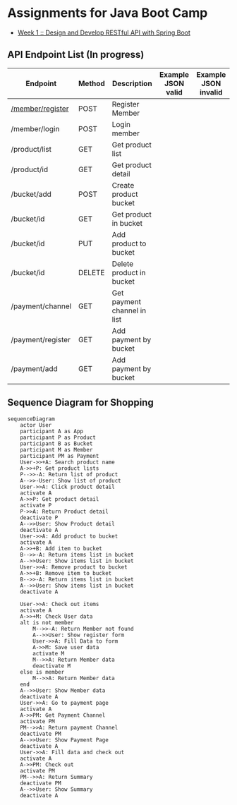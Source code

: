 # Assignments for Java Boot Camp
* [Week 1 :: Design and Develop RESTful API with Spring Boot](https://github.com/up1/assignment-java-boot-camp/wiki/Week-01)

## API Endpoint List (In progress)
|Endpoint|Method|Description|Example JSON valid|Example JSON invalid|
|-|-|-|-|-|
|[/member/register](https://github.com/K-dotdev/assignment-java-boot-camp/wiki/API-Endpoint#sign-up)|POST|Register Member|||
|/member/login|POST|Login member|||
|/product/list|GET|Get product list|||
|/product/id|GET|Get product detail|||
|/bucket/add|POST|Create product bucket|||
|/bucket/id|GET|Get product in bucket|||
|/bucket/id|PUT|Add product to bucket|||
|/bucket/id|DELETE|Delete product in bucket|||
|/payment/channel|GET|Get payment channel in list|||
|/payment/register|GET|Add payment by bucket|||
|/payment/add|GET|Add payment by bucket|||


## Sequence Diagram for Shopping

```mermaid
sequenceDiagram
    actor User
    participant A as App
    participant P as Product
    participant B as Bucket
    participant M as Member
    participant PM as Payment
    User->>+A: Search product name
    A->>+P: Get product lists
    P-->>-A: Return list of product
    A-->>-User: Show list of product
    User->>A: Click product detail
    activate A
    A->>P: Get product detail
    activate P
    P->>A: Return Product detail
    deactivate P
    A-->>User: Show Product detail
    deactivate A
    User->>A: Add product to bucket
    activate A
    A->>+B: Add item to bucket
    B-->>-A: Return items list in bucket
    A-->>User: Show items list in bucket
    User->>A: Remove product to bucket
    A->>+B: Remove item to bucket
    B-->>-A: Return items list in bucket
    A-->>User: Show items list in bucket
    deactivate A
    
    User->>A: Check out items
    activate A
    A->>+M: Check User data
    alt is not member
        M-->>-A: Return Member not found
        A-->>User: Show register form
        User->>A: Fill Data to form
        A->>M: Save user data
        activate M
        M-->>A: Return Member data
        deactivate M
    else is member
        M-->>A: Return Member data
    end
    A-->>User: Show Member data
    deactivate A
    User->>A: Go to payment page
    activate A
    A->>PM: Get Payment Channel
    activate PM
    PM-->>A: Return payment Channel
    deactivate PM
    A-->>User: Show Payment Page
    deactivate A
    User->>A: Fill data and check out
    activate A
    A->>PM: Check out
    activate PM
    PM-->>A: Return Summary
    deactivate PM
    A-->>User: Show Summary
    deactivate A
```
